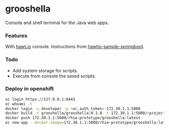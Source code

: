 # grooshella

Console and  shell terminal for the Java web apps.

### Features

With [hawt.io](http://hawt.io) console. Instructions from [hawtio-sample-springboot](https://github.com/hawtio/hawtio/tree/master/hawtio-sample-springboot).

### Todo

* Add system storage for scripts.
* Execute from console the saved scripts.

### Deploy in openshift

```sh
oc login https://127.0.0.1:8443
oc whoami -t
docker login -u developer -p <oc_auth_token> 172.30.1.1:5000
docker build -t grooshella/grooshella:0.1.0 -t 172.30.1.1:5000/<project>/grooshella:latest -f paas/Dockerfile .
docker push 172.30.1.1:5000/rhie-prototype/grooshella:latest
oc new-app --docker-image=172.30.1.1:5000/rhie-prototype/grooshella:latest 


